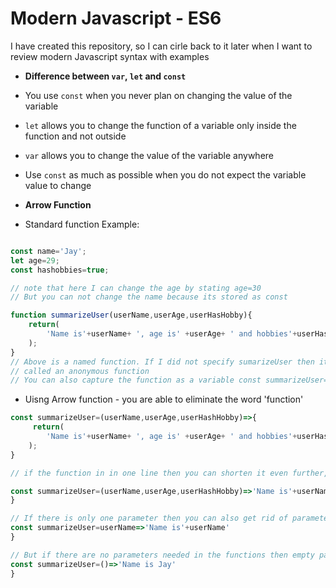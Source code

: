 # Modern Javascript - ES6

I have created this repository, so I can cirle back to it later when I want to review modern Javascript syntax with examples

- **Difference between `var`, `let` and `const`**

- You use `const` when you never plan on changing the value of the variable
- `let` allows you to change the function of a variable only inside the function and not outside
- `var` allows you to change the value of the variable anywhere
- Use `const` as much as possible when you do not expect the variable value to change


- **Arrow Function**

- Standard function Example:

```Javascript

const name='Jay';
let age=29;
const hashobbies=true;

// note that here I can change the age by stating age=30
// But you can not change the name because its stored as const

function summarizeUser(userName,userAge,userHasHobby){
    return(
        'Name is'+userName+ ', age is' +userAge+ ' and hobbies'+userHasHobby
    );
}
// Above is a named function. If I did not specify sumarizeUser then it would be
// called an anonymous function
// You can also capture the function as a variable const summarizeUser= anomalous function
```
- Uisng Arrow function - you are able to eliminate the word 'function'

```Javascript
const summarizeUser=(userName,userAge,userHashHobby)=>{
     return(
        'Name is'+userName+ ', age is' +userAge+ ' and hobbies'+userHasHobby
    );
}

// if the function in in one line then you can shorten it even further, getting rid of "{}, "return*

const summarizeUser=(userName,userAge,userHashHobby)=>'Name is'+userName+ ', age is' +userAge+ ' and hobbies'+userHasHobby
}

// If there is only one parameter then you can also get rid of parameter brackets()
const summarizeUser=userName=>'Name is'+userName'
}

// But if there are no parameters needed in the functions then empty paranthesis () should be mentioned
const summarizeUser=()=>'Name is Jay'
}